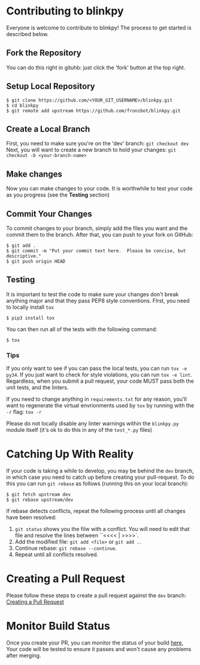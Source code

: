 # Contributing to blinkpy

Everyone is welcome to contribute to blinkpy! The process to get started is described below.

## Fork the Repository

You can do this right in gituhb: just click the 'fork' button at the top right.

## Setup Local Repository

```shell
$ git clone https://github.com/<YOUR_GIT_USERNAME>/blinkpy.git
$ cd blinkpy
$ git remote add upstream https://github.com/fronzbot/blinkpy.git
```

## Create a Local Branch

First, you need to make sure you're on the 'dev' branch:
``git checkout dev``
Next, you will want to create a new branch to hold your changes:
``git checkout -b <your-branch-name>``

## Make changes

Now you can make changes to your code.  It is worthwhile to test your code as you progress (see the **Testing** section)

## Commit Your Changes

To commit changes to your branch, simply add the files you want and the commit them to the branch.  After that, you can push to your fork on GitHub:

```shell
$ git add .
$ git commit -m "Put your commit text here.  Please be concise, but descriptive."
$ git push origin HEAD
```

## Testing

It is important to test the code to make sure your changes don't break anything major and that they pass PEP8 style conventions.
FIrst, you need to locally install ``tox``

```shell
$ pip3 install tox
```

You can then run all of the tests with the following command:

```shell
$ tox
```

### Tips

If you only want to see if you can pass the local tests, you can run ``tox -e py34``.  If you just want to check for style violations, you can run ``tox -e lint``.  Regardless, when you submit a pull request, your code MUST pass both the unit tests, and the linters.

If you need to change anything in ``requirements.txt`` for any reason, you'll want to regenerate the virtual envrionments used by ``tox`` by running with the ``-r`` flag: ``tox -r``

Please do not locally disable any linter warnings within the ``blinkpy.py`` module itself (it's ok to do this in any of the ``test_*.py`` files)

# Catching Up With Reality

If your code is taking a while to develop, you may be behind the ``dev`` branch, in which case you need to catch up before creating your pull-request.  To do this you can run ``git rebase`` as follows (running this on your local branch):

```shell
$ git fetch upstream dev
$ git rebase upstream/dev
```

If rebase detects conflicts, repeat the following process until all changes have been resolved:

1. ``git status`` shows you the filw with a conflict.  You will need to edit that file and resolve the lines between ``<<<< | >>>>`.
2. Add the modified file: ``git add <file>`` or ``git add .``.
3. Continue rebase: ``git rebase --continue``.
4. Repeat until all conflicts resolved.

# Creating a Pull Request

Please follow these steps to create a pull request against the ``dev`` branch: [Creating a Pull Request](https://help.github.com/articles/creating-a-pull-request/)

# Monitor Build Status

Once you create your PR, you can monitor the status of your build [here](https://travis-ci.org/fronzbot/blinkpy),  Your code will be tested to ensure it passes and won't cause any problems after merging.